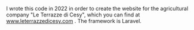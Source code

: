 I wrote this code in 2022 in order to create the website for the agricultural company "Le Terrazze di Cesy", which you can find at www.leterrazzedicesy.com . The framework is Laravel.
